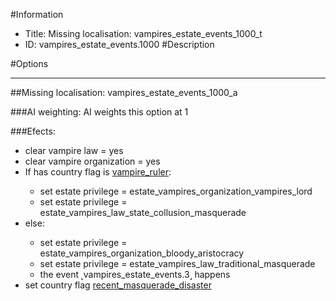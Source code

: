 #Information
 - Title: Missing localisation: vampires_estate_events_1000_t
 - ID: vampires_estate_events.1000
#Description

#Options

___
##Missing localisation: vampires_estate_events_1000_a

###AI weighting:
AI weights this option at 1


###Efects:<ul><li>clear vampire law = yes</li><li>clear vampire organization = yes</li><li>If has country flag is [vampire_ruler](../flags/vampire_ruler.md):</li><ul><li>set estate privilege = estate_vampires_organization_vampires_lord</li><li>set estate privilege = estate_vampires_law_state_collusion_masquerade</li></ul><li>else:</li><ul><li>set estate privilege = estate_vampires_organization_bloody_aristocracy</li><li>set estate privilege = estate_vampires_law_traditional_masquerade</li><li>the event ˻vampires_estate_events.3˼ happens</li></ul><li>set country flag [recent_masquerade_disaster](../flags/recent_masquerade_disaster.md)</li></ul>

